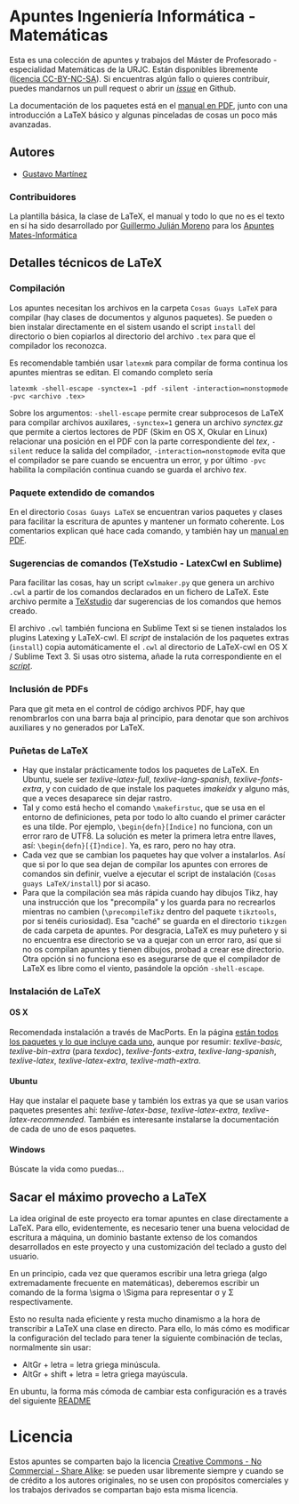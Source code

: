 # Apuntes Ingeniería Informática - Matemáticas

Esta es una colección de apuntes y trabajos del Máster de Profesorado - especialidad Matemáticas de la URJC. Están disponibles libremente ([licencia CC-BY-NC-SA](#licencia)). Si encuentras algún fallo o quieres contribuir, puedes mandarnos un pull request o abrir un [_issue_](https://github.com/VicDeJuan/MasterProfesorado/issues) en Github.

La documentación de los paquetes está en el [manual en PDF](https://github.com/VicdeJuan/Apuntes/raw/master/Cosas%20guays%20LaTeX/Manual/_Manual.pdf), junto con una introducción a LaTeX básico y algunas pinceladas de cosas un poco más avanzadas.



## Autores
* [Gustavo Martínez](http://github.com/VicDeJuan)


### Contribuidores

La plantilla básica, la clase de LaTeX, el manual y todo lo que no es el texto en sí ha sido desarrollado por  [Guillermo Julián Moreno](http://github.com/gjulianm) para los [Apuntes Mates-Informática](http://github.com/vicdejuan/Apuntes)

## Detalles técnicos de LaTeX

### Compilación

Los apuntes necesitan los archivos en la carpeta `Cosas Guays LaTeX` para compilar (hay clases de documentos y algunos paquetes). Se pueden o bien instalar directamente en el sistem usando el script `install` del directorio o bien copiarlos al directorio del archivo `.tex` para que el compilador los reconozca.

Es recomendable también usar `latexmk` para compilar de forma continua los apuntes mientras se editan. El comando completo sería

```
latexmk -shell-escape -synctex=1 -pdf -silent -interaction=nonstopmode -pvc <archivo .tex>
```

Sobre los argumentos: `-shell-escape` permite crear subprocesos de LaTeX para compilar archivos auxilares, `-synctex=1` genera un archivo _synctex.gz_ que permite a ciertos lectores de PDF (Skim en OS X, Okular en Linux) relacionar una posición en el PDF con la parte correspondiente del _tex_, `-silent` reduce la salida del compilador, `-interaction=nonstopmode` evita que el compilador se pare cuando se encuentra un error, y por último `-pvc` habilita la compilación continua cuando se guarda el archivo _tex_.

### Paquete extendido de comandos

En el directorio `Cosas Guays LaTeX` se encuentran varios paquetes y clases para facilitar la escritura de apuntes y mantener un formato coherente. Los comentarios explican qué hace cada comando, y también hay un [manual en PDF](https://github.com/VicdeJuan/Apuntes/raw/master/Cosas%20guays%20LaTeX/Manual/_Manual.pdf).

### Sugerencias de comandos (TeXstudio - LatexCwl en Sublime)

Para facilitar las cosas, hay un script `cwlmaker.py` que genera un archivo `.cwl` a partir de los comandos declarados en un fichero de LaTeX. Este archivo permite a [TeXstudio](http://texstudio.sourceforge.net/) dar sugerencias de los comandos que hemos creado.

El archivo `.cwl` también funciona en Sublime Text si se tienen instalados los plugins Latexing y LaTeX-cwl. El _script_ de instalación de los paquetes extras (`install`) copia automáticamente el `.cwl` al directorio de LaTeX-cwl en OS X / Sublime Text 3. Si usas otro sistema, añade la ruta correspondiente en el [_script_](https://github.com/VicdeJuan/Apuntes/blob/master/Cosas%20guays%20LaTeX/install).

### Inclusión de PDFs

Para que git meta en el control de código archivos PDF, hay que renombrarlos con una barra baja al principio, para denotar que son archivos auxiliares y no generados por LaTeX.

### Puñetas de LaTeX

* Hay que instalar prácticamente todos los paquetes de LaTeX. En Ubuntu, suele ser _texlive-latex-full_, _texlive-lang-spanish_, _texlive-fonts-extra_, y con cuidado de que instale los paquetes _imakeidx_ y alguno más, que a veces desaparece sin dejar rastro.
* Tal y como está hecho el comando `\makefirstuc`, que se usa en el entorno de definiciones, peta por todo lo alto cuando el primer carácter es una tilde. Por ejemplo, `\begin{defn}[Índice]` no funciona, con un error raro de UTF8. La solución es meter la primera letra entre llaves, así: `\begin{defn}[{Í}ndice]`. Ya, es raro, pero no hay otra.
* Cada vez que se cambian los paquetes hay que volver a instalarlos. Así que si por lo que sea dejan de compilar los apuntes con errores de comandos sin definir, vuelve a ejecutar el script de instalación (`Cosas guays LaTeX/install`) por si acaso.
* Para que la compilación sea más rápida cuando hay dibujos Tikz, hay una instrucción que los "precompila" y los guarda para no recrearlos mientras no cambien (`\precompileTikz` dentro del paquete `tikztools`, por si tenéis curiosidad). Esa "caché" se guarda en el directorio `tikzgen` de cada carpeta de apuntes. Por desgracia, LaTeX es muy puñetero y si no encuentra ese directorio se va a quejar con un error raro, así que si no os compilan apuntes y tienen dibujos, probad a crear ese directorio. Otra opción si no funciona eso es asegurarse de que el compilador de LaTeX es libre como el viento, pasándole la opción `-shell-escape`.

### Instalación de LaTeX



#### OS X

Recomendada instalación a través de MacPorts. En la página [están todos los paquetes y lo que incluye cada uno](https://trac.macports.org/wiki/TeXLivePackages), aunque por resumir: _texlive-basic, texlive-bin-extra_ (para _texdoc_), _texlive-fonts-extra_, _texlive-lang-spanish_, _texlive-latex_, _texlive-latex-extra_, _texlive-math-extra_.

#### Ubuntu

Hay que instalar el paquete base y también los extras ya que se usan varios paquetes presentes ahí: _texlive-latex-base_, _texlive-latex-extra_, _texlive-latex-recommended_. También es interesante instalarse la documentación de cada de uno de esos paquetes.

#### Windows

Búscate la vida como puedas...

## Sacar el máximo provecho a LaTeX

La idea original de este proyecto era tomar apuntes en clase directamente a LaTeX. Para ello, evidentemente, es necesario tener una buena velocidad de escritura a máquina, un dominio bastante extenso de los comandos desarrollados en este proyecto y una customización del teclado a gusto del usuario.

En un principio, cada vez que queramos escribir una letra griega (algo extremadamente frecuente en matemáticas), deberemos escribir un comando de la forma \sigma o \Sigma para representar σ y Σ respectivamente.

Esto no resulta nada eficiente y resta mucho dinamismo a la hora de transcribir a LaTeX una clase en directo. Para ello, lo más cómo es modificar la configuración del teclado para tener la siguiente combinación de teclas, normalmente sin usar:

* AltGr + letra = letra griega minúscula.
* AltGr + shift + letra = letra griega mayúscula.

En ubuntu, la forma más cómoda de cambiar esta configuración es a través del siguiente [README](https://github.com/VicdeJuan/Apuntes/tree/master/Cosas%20guays%20LaTeX/ConfiguracionTeclado)

# Licencia

Estos apuntes se comparten bajo la licencia [Creative Commons - No Commercial - Share Alike](http://creativecommons.org/licenses/by-nc-sa/4.0/legalcode): se pueden usar libremente siempre y cuando se de crédito a los autores originales, no se usen con propósitos comerciales y los trabajos derivados se compartan bajo esta misma licencia.
